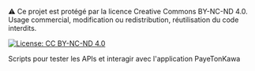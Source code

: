 ⚠️ Ce projet est protégé par la licence Creative Commons BY-NC-ND 4.0.  
Usage commercial, modification ou redistribution, réutilisation du code interdits.

[![License: CC BY-NC-ND 4.0](https://img.shields.io/badge/Licence-CC%20BY--NC--ND%204.0-lightgrey.svg)](https://creativecommons.org/licenses/by-nc-nd/4.0/)

Scripts pour tester les APIs et interagir avec l'application PayeTonKawa